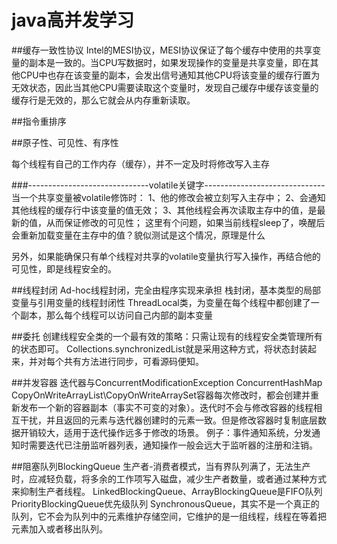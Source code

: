 # java高并发学习

##缓存一致性协议
Intel的MESI协议，MESI协议保证了每个缓存中使用的共享变量的副本是一致的。当CPU写数据时，如果发现操作的变量是共享变量，即在其他CPU中也存在该变量的副本，会发出信号通知其他CPU将该变量的缓存行置为无效状态，因此当其他CPU需要读取这个变量时，发现自己缓存中缓存该变量的缓存行是无效的，那么它就会从内存重新读取。

##指令重排序

##原子性、可见性、有序性

每个线程有自己的工作内存（缓存），并不一定及时将修改写入主存

###------------------------------volatile关键字------------------------------
当一个共享变量被volatile修饰时：
1、他的修改会被立刻写入主存中；
2、会通知其他线程的缓存行中该变量的值无效；
3、其他线程会再次读取主存中的值，是最新的值，从而保证修改的可见性；
这里有个问题，如果当前线程sleep了，唤醒后会重新加载变量在主存中的值？貌似测试是这个情况，原理是什么

另外，如果能确保只有单个线程对共享的volatile变量执行写入操作，再结合他的可见性，即是线程安全的。

##线程封闭
Ad-hoc线程封闭，完全由程序实现来承担
栈封闭，基本类型的局部变量与引用变量的线程封闭性
ThreadLocal类，为变量在每个线程中都创建了一个副本，那么每个线程可以访问自己内部的副本变量

##委托
创建线程安全类的一个最有效的策略：只需让现有的线程安全类管理所有的状态即可。
Collections.synchronizedList就是采用这种方式，将状态封装起来，并对每个共有方法进行同步，可看源码便知。

##并发容器
迭代器与ConcurrentModificationException
ConcurrentHashMap
CopyOnWriteArrayList\CopyOnWriteArraySet容器每次修改时，都会创建并重新发布一个新的容器副本（事实不可变的对象）。迭代时不会与修改容器的线程相互干扰，并且返回的元素与迭代器创建时的元素一致。但是修改容器时复制底层数据开销较大，适用于迭代操作远多于修改的场景。
例子：事件通知系统，分发通知时需要迭代已注册监听器列表，通知操作一般会远大于监听器的注册和注销。

##阻塞队列BlockingQueue
生产者-消费者模式，当有界队列满了，无法生产时，应减轻负载，将多余的工作项写入磁盘，减少生产者数量，或者通过某种方式来抑制生产者线程。
LinkedBlockingQueue、ArrayBlockingQueue是FIFO队列
PriorityBlockingQueue优先级队列
SynchronousQueue，其实不是一个真正的队列，它不会为队列中的元素维护存储空间，它维护的是一组线程，线程在等着把元素加入或者移出队列。
